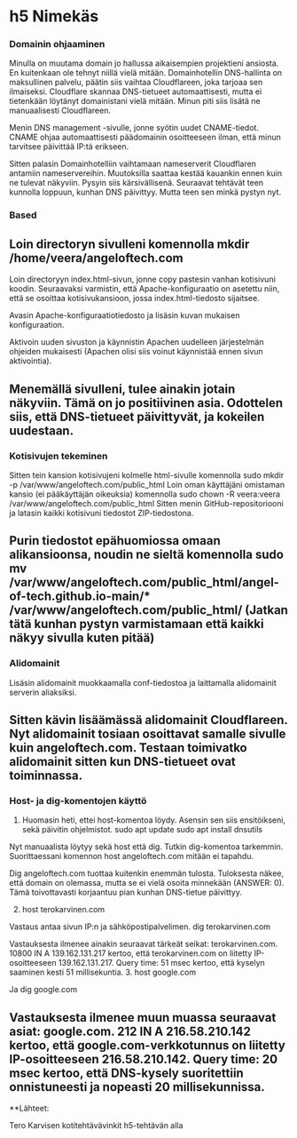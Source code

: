 # h5 Nimekäs

### Domainin ohjaaminen
 
Minulla on muutama domain jo hallussa aikaisempien projektieni ansiosta. En kuitenkaan ole tehnyt niillä vielä mitään. Domainhotellin DNS-hallinta on maksullinen palvelu, päätin siis vaihtaa Cloudflareen, joka tarjoaa sen ilmaiseksi.
Cloudflare skannaa DNS-tietueet automaattisesti, mutta ei tietenkään löytänyt domainistani vielä mitään. Minun piti siis lisätä ne manuaalisesti Cloudflareen.
 
Menin DNS management -sivulle, jonne syötin uudet CNAME-tiedot. CNAME ohjaa automaattisesti päädomainin osoitteeseen ilman, että minun tarvitsee päivittää IP:tä erikseen.

Sitten palasin Domainhotelliin vaihtamaan nameserverit Cloudflaren antamiin nameservereihin. Muutoksilla saattaa kestää kauankin ennen kuin ne tulevat näkyviin. Pysyin siis kärsivällisenä. 
Seuraavat tehtävät teen kunnolla loppuun, kunhan DNS päivittyy. Mutta teen sen minkä pystyn nyt.

### Based
Loin directoryn sivulleni komennolla mkdir /home/veera/angeloftech.com
---
Loin directoryyn index.html-sivun, jonne copy pastesin vanhan kotisivuni koodin. 
Seuraavaksi varmistin, että Apache-konfiguraatio on asetettu niin, että se osoittaa kotisivukansioon, jossa index.html-tiedosto sijaitsee.  
 
Avasin Apache-konfiguraatiotiedosto ja lisäsin kuvan mukaisen konfiguraation. 
 
Aktivoin uuden sivuston ja käynnistin Apachen uudelleen järjestelmän ohjeiden mukaisesti (Apachen olisi siis voinut käynnistää ennen sivun aktivointia). 
 
Menemällä sivulleni, tulee ainakin jotain näkyviin. Tämä on jo positiivinen asia. Odottelen siis, että DNS-tietueet päivittyvät, ja kokeilen uudestaan.
---
### Kotisivujen tekeminen
Sitten tein kansion kotisivujeni kolmelle html-sivulle komennolla sudo mkdir -p /var/www/angeloftech.com/public_html
Loin oman käyttäjäni omistaman kansio (ei pääkäyttäjän oikeuksia) komennolla sudo chown -R veera:veera /var/www/angeloftech.com/public_html
Sitten menin GitHub-repositoriooni ja latasin kaikki kotisivuni tiedostot ZIP-tiedostona. 
 
Purin tiedostot epähuomiossa omaan alikansioonsa, noudin ne sieltä komennolla sudo mv /var/www/angeloftech.com/public_html/angel-of-tech.github.io-main/* /var/www/angeloftech.com/public_html/
(Jatkan tätä kunhan pystyn varmistamaan että kaikki näkyy sivulla kuten pitää)
---
### Alidomainit
 
Lisäsin alidomainit muokkaamalla conf-tiedostoa ja laittamalla alidomainit serverin aliaksiksi. 
 
Sitten kävin lisäämässä alidomainit Cloudflareen. Nyt alidomainit tosiaan osoittavat samalle sivulle kuin angeloftech.com. Testaan toimivatko alidomainit sitten kun DNS-tietueet ovat toiminnassa.
---
### Host- ja dig-komentojen käyttö

1. Huomasin heti, ettei host-komentoa löydy. Asensin sen siis ensitöikseni, sekä päivitin ohjelmistot. 
sudo apt update
sudo apt install dnsutils
 
Nyt manuaalista löytyy sekä host että dig. Tutkin dig-komentoa tarkemmin. 
Suorittaessani komennon host angeloftech.com mitään ei tapahdu.
 
Dig angeloftech.com tuottaa kuitenkin enemmän tulosta. Tuloksesta näkee, että domain on olemassa, mutta se ei vielä osoita minnekään (ANSWER: 0). Tämä toivottavasti korjaantuu pian kunhan DNS-tietue päivittyy.

2. host terokarvinen.com
 
Vastaus antaa sivun IP:n ja sähköpostipalvelimen.
dig terokarvinen.com
 
Vastauksesta ilmenee ainakin seuraavat tärkeät seikat:
terokarvinen.com. 10800 IN A 139.162.131.217 kertoo, että terokarvinen.com on liitetty IP-osoitteeseen 139.162.131.217.
Query time: 51 msec kertoo, että kyselyn saaminen kesti 51 millisekuntia.
3. host google.com
 
Ja dig google.com
 
Vastauksesta ilmenee muun muassa seuraavat asiat:
google.com. 212 IN A 216.58.210.142 kertoo, että google.com-verkkotunnus on liitetty IP-osoitteeseen 216.58.210.142.
Query time: 20 msec kertoo, että DNS-kysely suoritettiin onnistuneesti ja nopeasti 20 millisekunnissa.
---
**Lähteet:

Tero Karvisen kotitehtävävinkit h5-tehtävän alla

